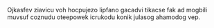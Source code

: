 Ojkasfev ziavicu voh hocpujezo lipfano gacadvi tikacse fak ad mogbili muvsuf coznudu oteepowek icrukodu konik julasog ahamodog vep.